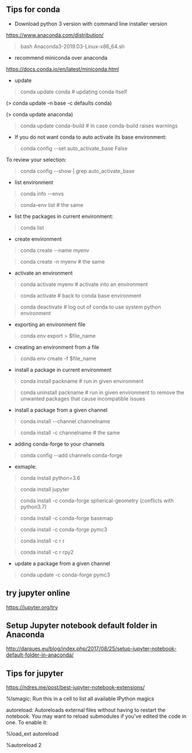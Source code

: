 Tips for conda
-----------------

- Download python 3 version with command line installer version

https://www.anaconda.com/distribution/

> bash Anaconda3-2019.03-Linux-x86_64.sh

- recommend miniconda over anaconda 

https://docs.conda.io/en/latest/miniconda.html

- update 

> conda update conda # updating conda itself

(> conda update -n base -c defaults conda)

(> conda update anaconda)

> conda update conda-build # in case conda-build raises warnings

- If you do not want conda to auto activate its base environment:

> conda config --set auto_activate_base False

To review your selection:

> conda config --show | grep auto_activate_base

- list environment

> conda info --envs

> conda-env list # the same

- list the packages in current environment:

> conda list

- create environment

> conda create --name myenv

> conda create -n myenv # the same

- activate an environment

> conda activate myenv # activate into an environment

> conda activate  # back to conda base environment

> conda deactivate # log out of conda to use system python environment

- exporting an environment file

> conda env export > $file_name

- creating an environment from a file

> conda env create -f $file_name

- install a package in current environment

> conda install packname # run in given environment

> conda uninstall packname # run in given environment to remove the unwanted packages that cause incompatible issues

- install a package from a given channel

> conda install --channel channelname <package>

> conda install -c channelname <package> # the same

- adding conda-forge to your channels

> conda config --add channels conda-forge

- exmaple:

> conda install python=3.6

> conda install jupyter

> conda install -c conda-forge spherical-geometry (conflicts with python3.7)

> conda install -c conda-forge basemap 

> conda install -c conda-forge pymc3

> conda install -c r r 

> conda install -c r rpy2

- update a package from a given channel

> conda update -c conda-forge pymc3


try jupyter online
---------------------

https://jupyter.org/try

Setup Jupyter notebook default folder in Anaconda
---------------------------------------------------

http://darques.eu/blog/index.php/2017/08/25/setup-jupyter-notebook-default-folder-in-anaconda/


Tips for jupyter
-----------------

https://ndres.me/post/best-jupyter-notebook-extensions/

%lsmagic: Run this in a cell to list all available IPython magics

autoreload: Autoreloads external files without having to restart the notebook. You may want to reload submodules if you've edited the code in one.
To enable it:

%load_ext autoreload

%autoreload 2
